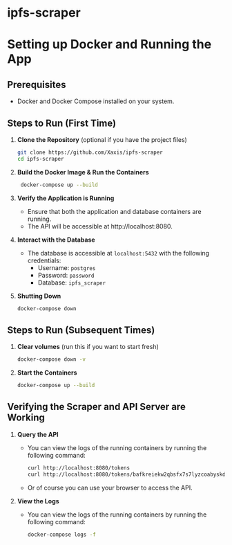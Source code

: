 # ipfs-scraper

# Setting up Docker and Running the App

## Prerequisites
- Docker and Docker Compose installed on your system.

## Steps to Run (First Time)

1. **Clone the Repository** (optional if you have the project files)
   ```bash
   git clone https://github.com/Xaxis/ipfs-scraper
   cd ipfs-scraper
   ```
   
2. **Build the Docker Image & Run the Containers**
   ```bash
    docker-compose up --build
    ```
   
3. **Verify the Application is Running**
   - Ensure that both the application and database containers are running.
   - The API will be accessible at http://localhost:8080.

4. **Interact with the Database**
   - The database is accessible at `localhost:5432` with the following credentials:
     - Username: `postgres`
     - Password: `password`
     - Database: `ipfs_scraper`

5. **Shutting Down**
   ```bash
   docker-compose down
   ```
   
## Steps to Run (Subsequent Times)

1. **Clear volumes** (run this if you want to start fresh)
   ```bash
   docker-compose down -v
   ```
   
2. **Start the Containers**
   ```bash
   docker-compose up --build
   ```
   
## Verifying the Scraper and API Server are Working

1. **Query the API**
    - You can view the logs of the running containers by running the following command:
      ```bash
      curl http://localhost:8080/tokens
      curl http://localhost:8080/tokens/bafkreiekw2qbsfx7s7lyzcoabyskdpheteab3ogzzcrxboqzydv6fqhix4
      ```
    - Or of course you can use your browser to access the API.
      
2. **View the Logs**
   - You can view the logs of the running containers by running the following command:
     ```bash
     docker-compose logs -f
     ```
